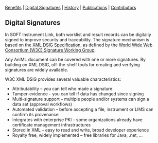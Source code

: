 [Benefits](benefits) | [Digital Signatures](signatures)  | [History](history) | [Publications](publications) | [Contributors](contributors) 

## Digital Signatures

In SOFT Instrument Link, both worklist and result 
records can be digitally signed to improve security and 
traceability. The signature mechanism is based on the [XML DSIG Specification](https://www.w3.org/TR/xmldsig-core2/), 
as defined by the [World Wide Web Consortium (W3C) Signature Working Group](https://www.w3.org/Signature/).

Any AnIML document can be covered with one or more 
signatures. By building on XML DSIG, off-the-shelf tools
for creating and verifying signatures are widely available.

W3C XML DSIG provides several valuable characteristics:
* Attributability – you can tell who made a signature
* Tamper-evidence – you can tell if data has changed since signing
* Multi-signature support – multiple people and/or systems can sign a data set (approval workflows)
* Automated validation – before accepting a file, instrument or LIMS can confirm its provenance
* Integrates with enterprise PKI – some organizations already have certificate management infrastructures
* Stored in XML – easy to read and write, broad developer experience
* Royalty free, widely implemented – free libraries for Java, .net, …